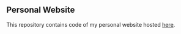 ## Personal Website
This repository contains code of my personal website hosted <a href="https://shubhamgrg.in">here</a>.